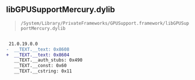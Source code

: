 ## libGPUSupportMercury.dylib

> `/System/Library/PrivateFrameworks/GPUSupport.framework/libGPUSupportMercury.dylib`

```diff

 21.0.19.0.0
-  __TEXT.__text: 0x8608
+  __TEXT.__text: 0x8604
   __TEXT.__auth_stubs: 0x490
   __TEXT.__const: 0x60
   __TEXT.__cstring: 0x11

```
